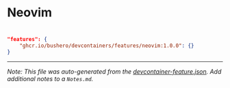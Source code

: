 # Neovim

# 

```json
"features": {
    "ghcr.io/bushero/devcontainers/features/neovim:1.0.0": {}
}
```

---

_Note: This file was auto-generated from the [devcontainer-feature.json](/features/src/neovim/devcontainer-feature.json). Add additional notes to a `Notes.md`._
